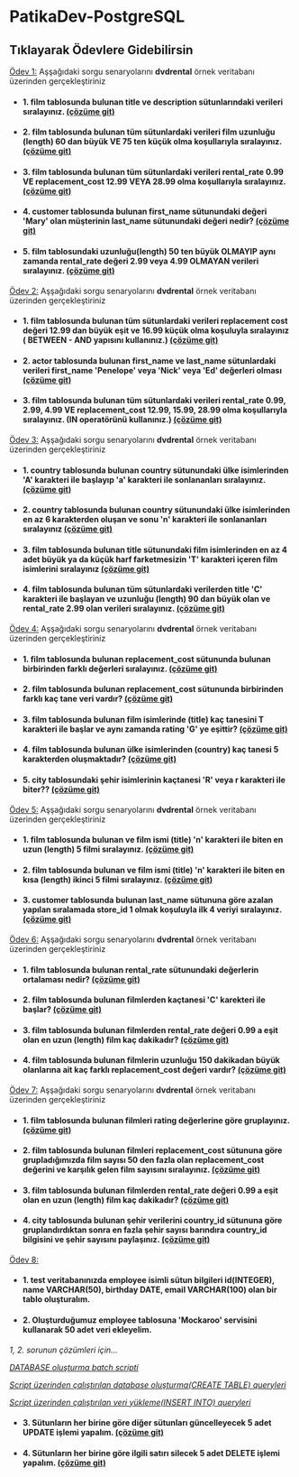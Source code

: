 # PatikaDev-PostgreSQL

## Tıklayarak Ödevlere Gidebilirsin
[Ödev 1:](Odevler/Odev1/odev.md "Tıklayarak ödevi açabilirsin ") Aşşağıdaki sorgu senaryolarını **dvdrental** örnek veritabanı üzerinden gerçekleştiriniz
* #### 1. **film** tablosunda bulunan **title** ve **description** sütunlarındaki verileri sıralayınız. [(çözüme git)](Odevler/Odev1/1.sql "Tıklayarak 1. ödevi açabilirsin ")
* #### 2. **film** tablosunda bulunan tüm sütunlardaki verileri film uzunluğu (length) 60 dan büyük **VE** 75 ten küçük olma koşullarıyla sıralayınız. [(çözüme git)](Odevler/Odev1/2.sql "Tıklayarak 2. ödevi açabilirsin ")
* #### 3. **film** tablosunda bulunan tüm sütunlardaki verileri rental_rate 0.99 **VE** replacement_cost 12.99 **VEYA** 28.99 olma koşullarıyla sıralayınız. [(çözüme git)](Odevler/Odev1/3.sql "Tıklayarak 3. ödevi açabilirsin ")
* #### 4. **customer** tablosunda bulunan first_name sütunundaki değeri 'Mary' olan müşterinin last_name sütunundaki değeri nedir? [(çözüme git)](Odevler/Odev1/4.sql "Tıklayarak 4. ödevi açabilirsin ")
* #### 5. **film** tablosundaki uzunluğu(length) 50 ten büyük OLMAYIP aynı zamanda rental_rate değeri 2.99 veya 4.99 OLMAYAN verileri sıralayınız. [(çözüme git)](Odevler/Odev1/5.sql "Tıklayarak 5. ödevi açabilirsin ")


[Ödev 2:](Odevler/Odev2/odev.md "Tıklayarak ödevi açabilirsin ") Aşşağıdaki sorgu senaryolarını **dvdrental** örnek veritabanı üzerinden gerçekleştiriniz
 * #### 1. **film** tablosunda bulunan tüm sütunlardaki verileri replacement cost değeri 12.99 dan büyük eşit ve 16.99 küçük olma koşuluyla sıralayınız ( BETWEEN - AND yapısını kullanınız.) [(çözüme git)](Odevler/Odev2/1.sql "Tıklayarak 1. ödevi açabilirsin ")
 * #### 2. **actor** tablosunda bulunan first_name ve last_name sütunlardaki verileri first_name 'Penelope' veya 'Nick' veya 'Ed' değerleri olması [(çözüme git)](Odevler/Odev2/2.sql "Tıklayarak 2. ödevi açabilirsin ")
 * #### 3. **film** tablosunda bulunan tüm sütunlardaki verileri rental_rate 0.99, 2.99, 4.99 **VE** replacement_cost 12.99, 15.99, 28.99 olma koşullarıyla sıralayınız. (IN operatörünü kullanınız.) [(çözüme git)](Odevler/Odev2/3.sql "Tıklayarak 3. ödevi açabilirsin ")


[Ödev 3:](Odevler/Odev3/odev.md "Tıklayarak ödevi açabilirsin ") Aşşağıdaki sorgu senaryolarını **dvdrental** örnek veritabanı üzerinden gerçekleştiriniz
 * #### 1. **country** tablosunda bulunan **country** sütunundaki ülke isimlerinden 'A' karakteri ile başlayıp 'a' karakteri ile sonlananları sıralayınız. [(çözüme git)](Odevler/Odev3/1.sql "Tıklayarak 1. ödevi açabilirsin ")
 * #### 2. **country** tablosunda bulunan **country** sütunundaki ülke isimlerinden en az 6 karakterden oluşan ve sonu 'n' karakteri ile sonlananları sıralayınız [(çözüme git)](Odevler/Odev3/2.sql "Tıklayarak 2. ödevi açabilirsin ")
 * #### 3. **film** tablosunda bulunan **title** sütunundaki film isimlerinden en az 4 adet büyük ya da küçük harf farketmesizin 'T' karakteri içeren film isimlerini sıralayınız [(çözüme git)](Odevler/Odev3/3.sql "Tıklayarak 3. ödevi açabilirsin ")
 * #### 4. **film** tablosunda bulunan tüm sütunlardaki verilerden **title** 'C' karakteri ile başlayan ve uzunluğu (length) 90 dan büyük olan ve rental_rate 2.99 olan verileri sıralayınız. [(çözüme git)](Odevler/Odev3/4.sql "Tıklayarak 4. ödevi açabilirsin ")
 
[Ödev 4:](Odevler/Odev4/odev.md "Tıklayarak ödevi açabilirsin ") Aşşağıdaki sorgu senaryolarını **dvdrental** örnek veritabanı üzerinden gerçekleştiriniz
 * #### 1. **film** tablosunda bulunan **replacement_cost** sütununda bulunan birbirinden farklı değerleri sıralayınız. [(çözüme git)](Odevler/Odev4/1.sql "Tıklayarak 1. ödevi açabilirsin ")
 * #### 2. **film** tablosunda bulunan **replacement_cost** sütununda birbirinden farklı kaç tane veri vardır? [(çözüme git)](Odevler/Odev4/2.sql "Tıklayarak 2. ödevi açabilirsin ")
 * #### 3. **film** tablosunda bulunan film isimlerinde (title) kaç tanesini T karakteri ile başlar ve aynı zamanda rating 'G' ye eşittir? [(çözüme git)](Odevler/Odev4/3.sql "Tıklayarak 3. ödevi açabilirsin ")
 * #### 4. **film** tablosunda bulunan ülke isimlerinden (country) kaç tanesi 5 karakterden oluşmaktadır? [(çözüme git)](Odevler/Odev4/4.sql "Tıklayarak 4. ödevi açabilirsin ")
 * #### 5. **city** tablosundaki şehir isimlerinin kaçtanesi 'R' veya r karakteri ile biter?? [(çözüme git)](Odevler/Odev4/5.sql "Tıklayarak 5. ödevi açabilirsin ")
  
[Ödev 5:](Odevler/Odev5/odev.md "Tıklayarak ödevi açabilirsin ") Aşşağıdaki sorgu senaryolarını **dvdrental** örnek veritabanı üzerinden gerçekleştiriniz
 * #### 1. **film** tablosunda bulunan ve film ismi (title) 'n' karakteri ile biten en uzun (length) 5 filmi sıralayınız. [(çözüme git)](Odevler/Odev5/1.sql "Tıklayarak 1. ödevi açabilirsin ")
 * #### 2. **film** tablosunda bulunan ve film ismi (title) 'n' karakteri ile biten en kısa (length) ikinci 5 filmi sıralayınız. [(çözüme git)](Odevler/Odev5/2.sql "Tıklayarak 2. ödevi açabilirsin ")
 * #### 3. **customer** tablosunda bulunan last_name sütununa göre azalan yapılan sıralamada store_id 1 olmak koşuluyla ilk 4 veriyi sıralayınız. [(çözüme git)](Odevler/Odev5/3.sql "Tıklayarak 3. ödevi açabilirsin ")
 
[Ödev 6:](Odevler/Odev6/odev.md "Tıklayarak ödevi açabilirsin ") Aşşağıdaki sorgu senaryolarını **dvdrental** örnek veritabanı üzerinden gerçekleştiriniz
 * #### 1. **film** tablosunda bulunan **rental_rate** sütunundaki değerlerin ortalaması nedir? [(çözüme git)](Odevler/Odev6/1.sql "Tıklayarak 1. ödevi açabilirsin ")
 * #### 2. **film** tablosunda bulunan filmlerden kaçtanesi 'C' karekteri ile başlar? [(çözüme git)](Odevler/Odev6/2.sql "Tıklayarak 2. ödevi açabilirsin ")
 * #### 3. **film** tablosunda bulunan filmlerden rental_rate değeri 0.99 a eşit olan en uzun (length) film kaç dakikadır? [(çözüme git)](Odevler/Odev6/3.sql "Tıklayarak 3. ödevi açabilirsin ")
 * #### 4. **film** tablosunda bulunan filmlerin uzunluğu 150 dakikadan büyük olanlarına ait kaç farklı replacement_cost değeri vardır? [(çözüme git)](Odevler/Odev6/4.sql "Tıklayarak 4. ödevi açabilirsin ")

[Ödev 7:](Odevler/Odev7/odev.md "Tıklayarak ödevi açabilirsin ") Aşşağıdaki sorgu senaryolarını **dvdrental** örnek veritabanı üzerinden gerçekleştiriniz
 * #### 1. **film** tablosunda bulunan filmleri rating değerlerine göre gruplayınız. [(çözüme git)](Odevler/Odev7/1.sql "Tıklayarak 1. ödevi açabilirsin ")
 * #### 2. **film** tablosunda bulunan filmleri **replacement_cost** sütununa göre grupladığımızda film sayısı 50 den fazla olan replacement_cost değerini ve karşılık gelen film sayısını sıralayınız. [(çözüme git)](Odevler/Odev7/2.sql "Tıklayarak 2. ödevi açabilirsin ")
 * #### 3. **film** tablosunda bulunan filmlerden rental_rate değeri 0.99 a eşit olan en uzun (length) film kaç dakikadır? [(çözüme git)](Odevler/Odev7/3.sql "Tıklayarak 3. ödevi açabilirsin ")
 * #### 4. **city** tablosunda bulunan şehir verilerini **country_id** sütununa göre gruplandırdıktan sonra en fazla şehir sayısı barındıra country_id bilgisini ve şehir sayısını paylaşınız. [(çözüme git)](Odevler/Odev7/4.sql "Tıklayarak 4. ödevi açabilirsin ")

 
[Ödev 8:](Odevler/Odev8/odev.md "Tıklayarak ödevi açabilirsin ")
 * #### 1. **test** veritabanınızda employee isimli sütun bilgileri id(INTEGER), name VARCHAR(50), birthday DATE, email VARCHAR(100) olan bir tablo oluşturalım.
 * #### 2. Oluşturduğumuz **employee** tablosuna 'Mockaroo' servisini kullanarak 50 adet veri ekleyelim.
 *1, 2. sorunun çözümleri için...*

 [*DATABASE oluşturma batch scripti*](Odevler/Odev8/build.bat "Tıklayarak açabilirsin ")

 [*Script üzerinden çalıştırılan database oluşturma(CREATE TABLE) queryleri*](Odevler/Odev8/createdb.sql "Tıklayarak açabilirsin ")

 [*Script üzerinden çalıştırılan veri yükleme(INSERT INTO) queryleri*](Odevler/Odev8/datas.sql "Tıklayarak açabilirsin ")

 * #### 3. Sütunların her birine göre diğer sütunları güncelleyecek 5 adet UPDATE işlemi yapalım. [(çözüme git)](Odevler/Odev8/3.sql "Tıklayarak 3. ödevi açabilirsin ")
 * #### 4. Sütunların her birine göre ilgili satırı silecek 5 adet DELETE işlemi yapalım. [(çözüme git)](Odevler/Odev8/4.sql "Tıklayarak 4. ödevi açabilirsin ")
